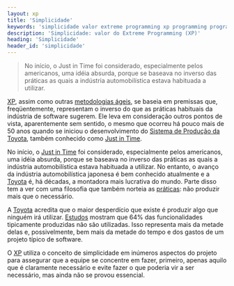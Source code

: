 ```yaml
---
layout: xp
title: 'Simplicidade'
keywords: 'simplicidade valor extreme programming xp programming programação extrema'
description: 'Simplicidade: valor do Extreme Programming (XP)'
heading: 'Simplicidade'
header_id: 'simplicidade'
---
```


<blockquote class="excerpt">
	<p>No início, o Just in Time foi considerado, especialmente pelos americanos, uma idéia absurda, porque se baseava no inverso das práticas as quais a indústria automobilística estava habituada a utilizar.</p>
</blockquote>

[XP][], assim como outras [metodologias ágeis][ma], se baseia em premissas que, freqüentemente, representam o inverso do que as práticas habituais da indústria de software sugerem. Ele leva em consideração outros pontos de vista, aparentemente sem sentido, o mesmo que ocorreu há pouco mais de 50 anos quando se iniciou o desenvolvimento do [Sistema de Produção da Toyota][tps], também conhecido como [Just in Time][jit].

No início, o [Just in Time][jit] foi considerado, especialmente pelos americanos, uma idéia absurda, porque se baseava no inverso das práticas as quais a indústria automobilística estava habituada a utilizar. No entanto, o avanço da indústria automobilística japonesa é bem conhecido atualmente e a [Toyota][to] é, há décadas, a montadora mais lucrativa do mundo. Parte disso tem a ver com uma filosofia que também norteia as [práticas][pra]: não produzir mais que o necessário.

A [Toyota][to] acredita que o maior desperdício que existe é produzir algo que ninguém irá utilizar. [Estudos][dt] mostram que 64% das funcionalidades tipicamente produzidas não são utilizadas. Isso representa mais da metade delas e, possivelmente, bem mais da metade do tempo e dos gastos de um projeto típico de software.

O [XP][] utiliza o conceito de simplicidade em inúmeros aspectos do projeto para assegurar que a equipe se concentre em fazer, primeiro, apenas aquilo que é claramente necessário e evite fazer o que poderia vir a ser necessário, mas ainda não se provou essencial.

[ma]:		/xp/metodologia
[tps]:		http://en.wikipedia.org/wiki/Toyota_Production_System
[jit]:		http://en.wikipedia.org/wiki/Just_in_time
[dt]:		/xp/desenvolvimento_tradicional
[XP]:		/xp	
[to]:		http://en.wikipedia.org/wiki/Toyota
[pra]:		/xp/praticas